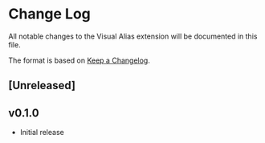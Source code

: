 # Change Log

All notable changes to the Visual Alias extension will be documented in this file.

The format is based on [Keep a Changelog](https://keepachangelog.com/en/1.0.0/).

## [Unreleased]

## v0.1.0

- Initial release
